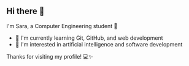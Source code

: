 ## Hi there 👋

I'm Sara, a Computer Engineering student 🚀

- 🔭 I'm currently learning Git, GitHub, and web development  
- 🌱 I'm interested in artificial intelligence and software development  

Thanks for visiting my profile! 💻✨

